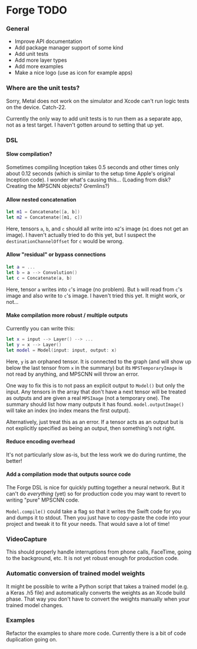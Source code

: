# Forge TODO

### General

- Improve API documentation
- Add package manager support of some kind
- Add unit tests
- Add more layer types
- Add more examples
- Make a nice logo (use as icon for example apps)

### Where are the unit tests?

Sorry, Metal does not work on the simulator and Xcode can't run logic tests on the device. Catch-22.

Currently the only way to add unit tests is to run them as a separate app, not as a test target. I haven't gotten around to setting that up yet.

### DSL

#### Slow compilation?

Sometimes compiling Inception takes 0.5 seconds and other times only about 0.12 seconds (which is similar to the setup time Apple's original Inception code). I wonder what's causing this... (Loading from disk? Creating the MPSCNN objects? Gremlins?)

#### Allow nested concatenation

```swift
let m1 = Concatenate([a, b])
let m2 = Concatenate([m1, c])
```

Here, tensors `a`, `b`, and `c` should all write into `m2`'s image (`m1` does not get an image). I haven't actually tried to do this yet, but I suspect the `destinationChannelOffset` for `c` would be wrong.

#### Allow "residual" or bypass connections

```swift
let a = ... 
let b = a --> Convolution()
let c = Concatenate(a, b)
```

Here, tensor `a` writes into `c`'s image (no problem). But `b` will read from `c`'s image and also write to `c`'s image. I haven't tried this yet. It might work, or not...

#### Make compilation more robust / multiple outputs

Currently you can write this:

```swift
let x = input --> Layer() --> ...
let y = x --> Layer()
let model = Model(input: input, output: x)
```

Here, `y` is an orphaned tensor. It is connected to the graph (and will show up below the last tensor from `x` in the summary) but its `MPSTemporaryImage` is not read by anything, and MPSCNN will throw an error.

One way to fix this is to not pass an explicit output to `Model()` but only the input. Any tensors in the array that don't have a next tensor will be treated as outputs and are given a real `MPSImage` (not a temporary one). The summary should list how many outputs it has found. `model.outputImage()` will take an index (no index means the first output).

Alternatively, just treat this as an error. If a tensor acts as an output but is not explicitly specified as being an output, then something's not right.

#### Reduce encoding overhead

It's not particularly slow as-is, but the less work we do during runtime, the better!

#### Add a compilation mode that outputs source code

The Forge DSL is nice for quickly putting together a neural network. But it can't do *everything* (yet) so for production code you may want to revert to writing "pure" MPSCNN code.

`Model.compile()` could take a flag so that it writes the Swift code for you and dumps it to stdout. Then you just have to copy-paste the code into your project and tweak it to fit your needs. That would save a lot of time!

### VideoCapture

This should properly handle interruptions from phone calls, FaceTime, going to the background, etc. It is not yet robust enough for production code.

### Automatic conversion of trained model weights

It might be possible to write a Python script that takes a trained model (e.g. a Keras .h5 file) and automatically converts the weights as an Xcode build phase. That way you don't have to convert the weights manually when your trained model changes.

### Examples

Refactor the examples to share more code. Currently there is a bit of code duplication going on.
